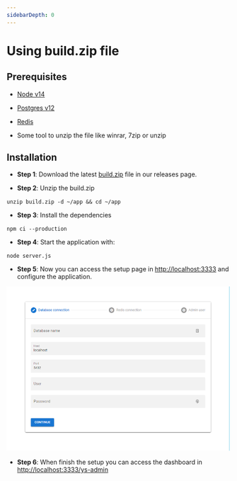 ```yaml
---
sidebarDepth: 0
---
```


# Using build.zip file

## Prerequisites

-   [Node v14](https://nodejs.org/en/)

-   [Postgres v12](https://www.postgresql.org/)

-   [Redis](https://redis.io/)

-   Some tool to unzip the file like winrar, 7zip or unzip

## Installation

-   **Step 1**: Download the latest [build.zip](https://github.com/you-space/you-space/releases) file in our releases page.

-   **Step 2**: Unzip the build.zip

```
unzip build.zip -d ~/app && cd ~/app
```

-   **Step 3**: Install the dependencies

```
npm ci --production
```

-   **Step 4**: Start the application with:

```
node server.js
```

-   **Step 5**: Now you can access the setup page in [http://localhost:3333](http://localhost:3333) and configure the application.

![you-space-setup](./images/setup.png)

-   **Step 6**: When finish the setup you can access the dashboard in [http://localhost:3333/ys-admin](http://localhost:3333/ys-admin)
